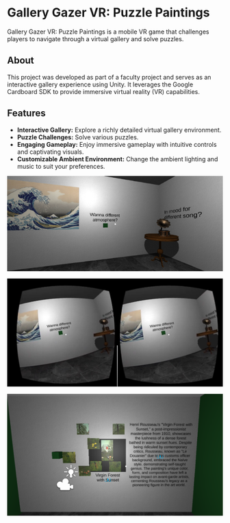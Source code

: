 # Gallery Gazer VR: Puzzle Paintings


Gallery Gazer VR: Puzzle Paintings is a mobile VR game that challenges players to navigate through a virtual gallery and solve puzzles.

## About

This project was developed as part of a faculty project and serves as an interactive gallery experience using Unity. It leverages the Google Cardboard SDK to provide immersive virtual reality (VR) capabilities.

## Features

- **Interactive Gallery:** Explore a richly detailed virtual gallery environment.
- **Puzzle Challenges:** Solve various puzzles.
- **Engaging Gameplay:** Enjoy immersive gameplay with intuitive controls and captivating visuals.
- **Customizable Ambient Environment:** Change the ambient lighting and music to suit your preferences.


![Gallery 1](https://github.com/BojanaKaranovic/GalleryGazer/raw/main/images/gallery1.png)

![Gallery 2](https://github.com/BojanaKaranovic/GalleryGazer/raw/main/images/gallery2.png)

![Puzzle](https://github.com/BojanaKaranovic/GalleryGazer/raw/main/images/puzzle.png)
